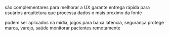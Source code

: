 são complementares para melhorar a UX
garante entrega rápida para usuários
arquitetura que processa dados o mais proximo da fonte

podem ser aplicados na midia, jogos para baixa latencia, segurança protege marca,
varejo, saúde monitorar pacientes remotamente